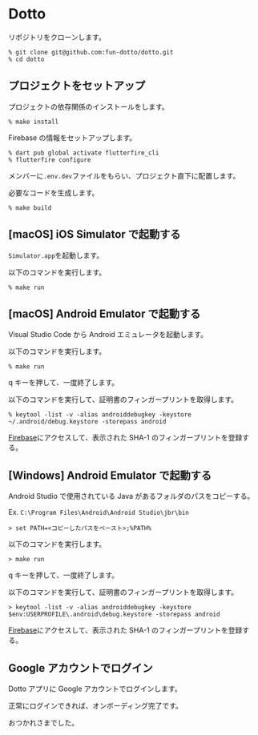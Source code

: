 # Dotto

リポジトリをクローンします。

```
% git clone git@github.com:fun-dotto/dotto.git
% cd dotto
```

## プロジェクトをセットアップ

プロジェクトの依存関係のインストールをします。

```
% make install
```

Firebase の情報をセットアップします。

```
% dart pub global activate flutterfire_cli
% flutterfire configure
```

メンバーに`.env.dev`ファイルをもらい、プロジェクト直下に配置します。

必要なコードを生成します。

```
% make build
```

## [macOS] iOS Simulator で起動する

`Simulator.app`を起動します。

以下のコマンドを実行します。

```
% make run
```

## [macOS] Android Emulator で起動する

Visual Studio Code から Android エミュレータを起動します。

以下のコマンドを実行します。

```
% make run
```

q キーを押して、一度終了します。

以下のコマンドを実行して、証明書のフィンガープリントを取得します。

```
% keytool -list -v -alias androiddebugkey -keystore ~/.android/debug.keystore -storepass android
```

[Firebase](https://console.firebase.google.com/u/0/project/swift2023groupc/settings/general/android:jp.ac.fun.dotto?hl=ja)にアクセスして、表示された SHA-1 のフィンガープリントを登録する。

## [Windows] Android Emulator で起動する

Android Studio で使用されている Java があるフォルダのパスをコピーする。

Ex. `C:\Program Files\Android\Android Studio\jbr\bin`

```
> set PATH=<コピーしたパスをペースト>;%PATH%
```

以下のコマンドを実行します。

```
> make run
```

q キーを押して、一度終了します。

以下のコマンドを実行して、証明書のフィンガープリントを取得します。

```
> keytool -list -v -alias androiddebugkey -keystore $env:USERPROFILE\.android\debug.keystore -storepass android
```

[Firebase](https://console.firebase.google.com/u/0/project/swift2023groupc/settings/general/android:jp.ac.fun.dotto?hl=ja)にアクセスして、表示された SHA-1 のフィンガープリントを登録する。

## Google アカウントでログイン

Dotto アプリに Google アカウントでログインします。

正常にログインできれば、オンボーディング完了です。

おつかれさまでした。
